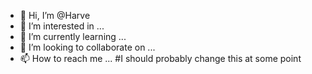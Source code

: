 - 👋 Hi, I’m @Harve
- 👀 I’m interested in ...
- 🌱 I’m currently learning ...
- 💞️ I’m looking to collaborate on ...
- 📫 How to reach me ...
#I should probably change this at some point
<!---
Harve/Harve is a ✨ special ✨ repository because its `README.md` (this file) appears on your GitHub profile.
You can click the Preview link to take a look at your changes.
--->
